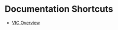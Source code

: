 # Documentation Shortcuts

* [VIC Overview](https://docs.swimlane.com/turbine/components/components.htm)